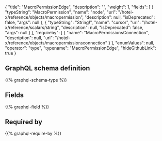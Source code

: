 {
  "title": "MacroPermissionEdge",
  "description": "",
  "weight": 1,
  "fields": [
    {
      "typeString": "MacroPermission",
      "name": "node",
      "url": "/hotel-x/reference/objects/macropermission",
      "description": null,
      "isDeprecated": false,
      "args": null
    },
    {
      "typeString": "String!",
      "name": "cursor",
      "url": "/hotel-x/reference/scalars/string",
      "description": null,
      "isDeprecated": false,
      "args": null
    }
  ],
  "requireby": [
    {
      "name": "MacroPermissionsConnection",
      "description": null,
      "url": "/hotel-x/reference/objects/macropermissionsconnection"
    }
  ],
  "enumValues": null,
  "operator": "type",
  "typename": "MacroPermissionEdge",
  "hideGithubLink": true
}
## GraphQL schema definition

{{% graphql-schema-type %}}

## Fields

{{% graphql-field %}}

## Required by

{{% graphql-require-by %}}

